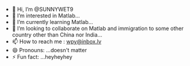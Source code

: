 - 👋 Hi, I’m @SUNNYWET9
- 👀 I’m interested in Matlab...
- 🌱 I’m currently learning Matlab...
- 💞️ I’m looking to collaborate on Matlab and immigration to some other country other than China nor India...
- 📫 How to reach me : wpy@inbox.lv
- 😄 Pronouns: ...doesn't matter
- ⚡ Fun fact: ...heyheyhey

<!---
SUNNYWET9/SUNNYWET9 is a ✨ special ✨ repository because its `README.md` (this file) appears on your GitHub profile.
You can click the Preview link to take a look at your changes.
--->
